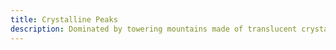 ```yaml
---
title: Crystalline Peaks
description: Dominated by towering mountains made of translucent crystals, this region glows with an otherworldly light. Home to the reclusive Gemfolk, these peaks are rich in magical minerals that power much of Ilmaria’s arcane technology.
---
```

